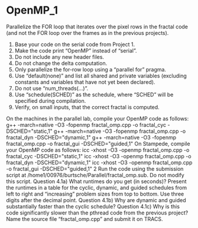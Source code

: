 # OpenMP_1
Parallelize the FOR loop that iterates over the pixel rows in the fractal code (and not the FOR loop over the frames as in the previous projects).



1. Base your code on the serial code from Project 1.
2. Make the code print “OpenMP” instead of “serial”.
3. Do not include any new header files.
4. Do not change the delta computation.
5. Only parallelize the for-row loop using a “parallel for” pragma.
6. Use “default(none)” and list all shared and private variables (excluding constants and variables
   that have not yet been declared).
7. Do not use “num_threads(…)”.
8. Use “schedule(SCHED)” as the schedule, where “SCHED” will be specified during compilation.
9. Verify, on small inputs, that the correct fractal is computed.



On the machines in the parallel lab, compile your OpenMP code as follows:
g++ -march=native -O3 -fopenmp fractal_omp.cpp -o fractal_cyc -DSCHED="static,1"
g++ -march=native -O3 -fopenmp fractal_omp.cpp -o fractal_dyn -DSCHED="dynamic,1"
g++ -march=native -O3 -fopenmp fractal_omp.cpp -o fractal_gui -DSCHED="guided,1"
On Stampede, compile your OpenMP code as follows:
icc -xhost -O3 -openmp fractal_omp.cpp -o fractal_cyc -DSCHED="static,1"
icc -xhost -O3 -openmp fractal_omp.cpp -o fractal_dyn -DSCHED="dynamic,1"
icc -xhost -O3 -openmp fractal_omp.cpp -o fractal_gui -DSCHED="guided,1"
2
Run the code using the submission script at /home1/00976/burtsche/Parallel/fractal_omp.sub. Do
not modify this script.
Question 4.1a) What runtimes do you get (in seconds)? Present the runtimes in a table for the
cyclic, dynamic, and guided schedules from left to right and “increasing” problem sizes from top
to bottom. Use three digits after the decimal point.
Question 4.1b) Why are dynamic and guided substantially faster than the cyclic schedule?
Question 4.1c) Why is this code significantly slower than the pthread code from the previous project?
Name the source file “fractal_omp.cpp” and submit it on TRACS.



